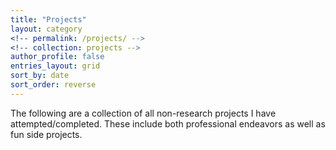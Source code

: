 ```yaml
---
title: "Projects"
layout: category
<!-- permalink: /projects/ -->
<!-- collection: projects -->
author_profile: false
entries_layout: grid
sort_by: date
sort_order: reverse
---
```


The following are a collection of all non-research projects I have attempted/completed. These include both professional endeavors as well as fun side projects.